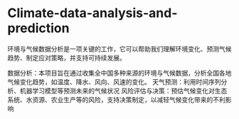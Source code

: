 # Climate-data-analysis-and-prediction
环境与气候数据分析是一项关键的工作，它可以帮助我们理解环境变化、预测气候趋势、制定应对策略，并支持可持续发展。

数据分析：本项目旨在通过收集全中国多种来源的环境与气候数据，分析全国各地气候变化趋势，如温度、降水、风向、风速的变化。
天气预测：利用时间序列分析、机器学习模型等预测未来的气候状况
风险评估与决策：预估气候变化对生态系统、水资源、农业生产等的风险，支持决策制定，以减轻气候变化带来的不利影响




